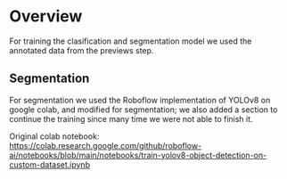 # Overview

For training the clasification and segmentation model we used the annotated data from the previews step. 

## Segmentation 

For segmentation we used the Roboflow implementation of YOLOv8 on google colab, and modified for segmentation; we also added a section to continue the training since many time we were not able to finish it.

Original colab notebook: https://colab.research.google.com/github/roboflow-ai/notebooks/blob/main/notebooks/train-yolov8-object-detection-on-custom-dataset.ipynb
